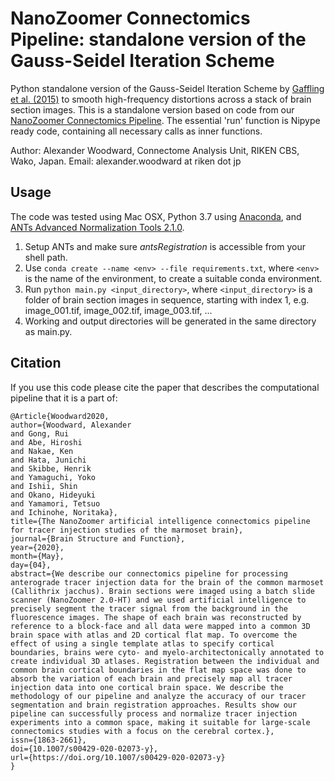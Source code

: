 # NanoZoomer Connectomics Pipeline: standalone version of the Gauss-Seidel Iteration Scheme
Python standalone version of the Gauss-Seidel Iteration Scheme by [Gaffling et al. (2015)](https://www.ncbi.nlm.nih.gov/pubmed/25312918) to smooth high-frequency distortions across a stack of brain section images. This is a standalone version based on code from our [NanoZoomer Connectomics Pipeline](https://doi.org/10.1007/s00429-020-02073-y). The essential 'run' function is Nipype ready code, containing all necessary calls as inner functions.

Author: Alexander Woodward, Connectome Analysis Unit, RIKEN CBS, Wako, Japan. Email: alexander.woodward at riken dot jp

## Usage

The code was tested using Mac OSX, Python 3.7 using [Anaconda](https://www.anaconda.com/distribution/), and [ANTs Advanced Normalization Tools 2.1.0](https://github.com/ANTsX/ANTs/releases/tag/v2.1.0). 
1. Setup ANTs and make sure *antsRegistration* is accessible from your shell path.
1. Use `conda create --name <env> --file requirements.txt`, where `<env>` is the name of the environment, to create a suitable conda environment.
2. Run `python main.py <input_directory>`, where `<input_directory>` is a folder of brain section images in sequence, starting with index 1, e.g. image_001.tif, image_002.tif, image_003.tif, ...
3. Working and output directories will be generated in the same directory as main.py.
## Citation

If you use this code please cite the paper that describes the computational pipeline that it is a part of:

```
@Article{Woodward2020,
author={Woodward, Alexander
and Gong, Rui
and Abe, Hiroshi
and Nakae, Ken
and Hata, Junichi
and Skibbe, Henrik
and Yamaguchi, Yoko
and Ishii, Shin
and Okano, Hideyuki
and Yamamori, Tetsuo
and Ichinohe, Noritaka},
title={The NanoZoomer artificial intelligence connectomics pipeline for tracer injection studies of the marmoset brain},
journal={Brain Structure and Function},
year={2020},
month={May},
day={04},
abstract={We describe our connectomics pipeline for processing anterograde tracer injection data for the brain of the common marmoset (Callithrix jacchus). Brain sections were imaged using a batch slide scanner (NanoZoomer 2.0-HT) and we used artificial intelligence to precisely segment the tracer signal from the background in the fluorescence images. The shape of each brain was reconstructed by reference to a block-face and all data were mapped into a common 3D brain space with atlas and 2D cortical flat map. To overcome the effect of using a single template atlas to specify cortical boundaries, brains were cyto- and myelo-architectonically annotated to create individual 3D atlases. Registration between the individual and common brain cortical boundaries in the flat map space was done to absorb the variation of each brain and precisely map all tracer injection data into one cortical brain space. We describe the methodology of our pipeline and analyze the accuracy of our tracer segmentation and brain registration approaches. Results show our pipeline can successfully process and normalize tracer injection experiments into a common space, making it suitable for large-scale connectomics studies with a focus on the cerebral cortex.},
issn={1863-2661},
doi={10.1007/s00429-020-02073-y},
url={https://doi.org/10.1007/s00429-020-02073-y}
}


```

